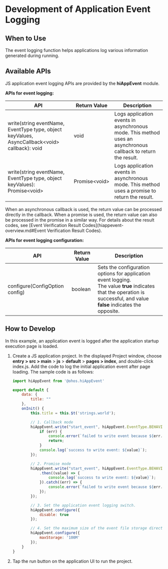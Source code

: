 # Development of Application Event Logging

## When to Use

The event logging function helps applications log various information generated during running.

## Available APIs

JS application event logging APIs are provided by the **hiAppEvent** module.

**APIs for event logging:**

| API                                                          | Return Value   | Description                                                  |
| ------------------------------------------------------------ | -------------- | ------------------------------------------------------------ |
| write(string eventName, EventType type, object keyValues, AsyncCallback\<void> callback): void | void           | Logs application events in asynchronous mode. This method uses an asynchronous callback to return the result. |
| write(string eventName, EventType type, object keyValues): Promise\<void> | Promise\<void> | Logs application events in asynchronous mode. This method uses a promise to return the result. |

When an asynchronous callback is used, the return value can be processed directly in the callback. When a promise is used, the return value can also be processed in the promise in a similar way. For details about the result codes, see [Event Verification Result Codes](hiappevent-overview.md#Event Verification Result Codes).

**APIs for event logging configuration:**

| API                            | Return Value | Description                                                  |
| ------------------------------ | ------------ | ------------------------------------------------------------ |
| configure(ConfigOption config) | boolean      | Sets the configuration options for application event logging.<br/>The value **true** indicates that the operation is successful, and value **false** indicates the opposite. |

## How to Develop

In this example, an application event is logged after the application startup execution page is loaded.

1. Create a JS application project. In the displayed Project window, choose **entry > src > main** > **js** > **default** > **pages > index**, and double-click index.js. Add the code to log the initial application event after page loading. The sample code is as follows:

   ```js
   import hiAppEvent from '@ohos.hiAppEvent'
   
   export default {
       data: {
           title: ""
       },
       onInit() {
           this.title = this.$t('strings.world');
   
           // 1. Callback mode
           hiAppEvent.write("start_event", hiAppEvent.EventType.BEHAVIOR, {"int_data":100, "str_data":"strValue"}, (err, value) => {
               if (err) {
                   console.error(`failed to write event because ${err.code}`);
                   return;
               }
               console.log(`success to write event: ${value}`);
           });
   
           // 2. Promise mode
           hiAppEvent.write("start_event", hiAppEvent.EventType.BEHAVIOR, {"int_data":100, "str_data":"strValue"})
               .then((value) => {
                   console.log(`success to write event: ${value}`);
               }).catch((err) => {
                   console.error(`failed to write event because ${err.code}`);
               });
           });
   
           // 3. Set the application event logging switch.
           hiAppEvent.configure({
               disable: true
           });
   
           // 4. Set the maximum size of the event file storage directory. The default value is 10M.
           hiAppEvent.configure({
               maxStorage: '100M'
           });
       }
   }
   ```

2. Tap the run button on the application UI to run the project.